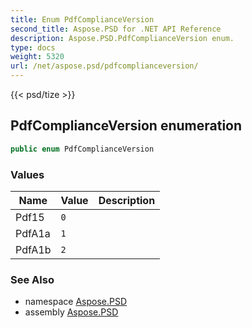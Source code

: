```yaml
---
title: Enum PdfComplianceVersion
second_title: Aspose.PSD for .NET API Reference
description: Aspose.PSD.PdfComplianceVersion enum. 
type: docs
weight: 5320
url: /net/aspose.psd/pdfcomplianceversion/
---
```

{{< psd/tize >}}
## PdfComplianceVersion enumeration

```csharp
public enum PdfComplianceVersion
```

### Values

| Name | Value | Description |
| --- | --- | --- |
| Pdf15 | `0` |  |
| PdfA1a | `1` |  |
| PdfA1b | `2` |  |

### See Also

* namespace [Aspose.PSD](../../aspose.psd/)
* assembly [Aspose.PSD](../../)


